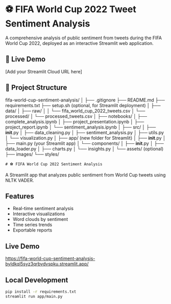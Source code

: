 # ⚽ FIFA World Cup 2022 Tweet Sentiment Analysis

A comprehensive analysis of public sentiment from tweets during the FIFA World Cup 2022, deployed as an interactive Streamlit web application.

## 🚀 Live Demo
[Add your Streamlit Cloud URL here]

## 📁 Project Structure
fifa-world-cup-sentiment-analysis/
│
├── .gitignore
├── README.md
├── requirements.txt
├── setup.sh (optional, for Streamlit deployment)
│
├── data/
│   ├── raw/
│   │   └── fifa_world_cup_2022_tweets.csv
│   └── processed/
│       └── processed_tweets.csv
│
├── notebooks/
│   ├── complete_analysis.ipynb
│   ├── project_presentation.ipynb
│   ├── project_report.ipynb
│   └── sentiment_analysis.ipynb
│
├── src/
│   ├── __init__.py
│   ├── data_cleaning.py
│   ├── sentiment_analysis.py
│   ├── utils.py
│   └── visualization.py
│
├── app/ (new folder for Streamlit)
│   ├── __init__.py
│   ├── main.py (your Streamlit app)
│   └── components/
│       ├── __init__.py
│       ├── data_loader.py
│       ├── charts.py
│       └── insights.py
│
└── assets/ (optional)
    ├── images/
    └── styles/

    # ⚽ FIFA World Cup 2022 Sentiment Analysis

A Streamlit app that analyzes public sentiment from World Cup tweets using NLTK VADER.

## Features
- Real-time sentiment analysis
- Interactive visualizations
- Word clouds by sentiment
- Time series trends
- Exportable reports

## Live Demo
https://fifa-world-cup-sentiment-analysis-byldkql5syz3qrbvdvspku.streamlit.app/

## Local Development
```bash
pip install -r requirements.txt
streamlit run app/main.py
